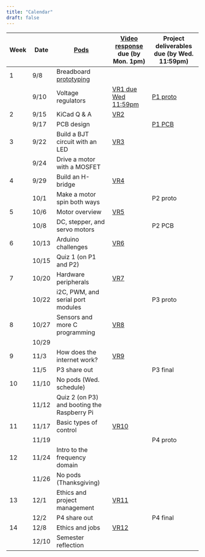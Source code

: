 ```yaml
---
title: "Calendar"
draft: false
---
```




|     Week    |     Date    |     [Pods](http://andnowforelectronics.com/logistics/syllabus/#synchronous-elements)    |     [Video response](http://andnowforelectronics.com/logistics/syllabus/#video-responses-20) due (by Mon. 1pm)    |     Project deliverables due (by Wed. 11:59pm)    |
|-|-|-|-|-|
|     1    |     9/8    |     Breadboard [prototyping](http://andnowforelectronics.com/notes/prototyping/)    |          |          |
|          |     9/10    |     Voltage regulators    |     [VR1 due Wed 11:59pm](http://flipgrid.com/me30)    |     [P1   proto](http://andnowforelectronics.com/logistics/projects/#project-1-build-a-breadboard-power-supply)    |
|     2    |     9/15    |     KiCad Q & A    |     [VR2](http://flipgrid.com/me30)    |          |
|          |     9/17    |     PCB design    |          |     [P1   PCB](http://andnowforelectronics.com/logistics/projects/#project-1-build-a-breadboard-power-supply)    |
|     3    |     9/22    |     Build a BJT circuit with an LED    |     [VR3](http://flipgrid.com/me30)    |          |
|          |     9/24    |     Drive a motor with a MOSFET    |          |          |
|     4    |     9/29    |     Build an H-bridge    |     [VR4](http://flipgrid.com/me30)    |          |
|          |     10/1    |     Make a motor spin both ways    |          |     P2 proto     |
|     5    |     10/6    |     Motor overview    |     [VR5](http://flipgrid.com/me30)    |          |
|          |     10/8    |     DC, stepper, and servo motors    |          |     P2 PCB    |
|     6    |     10/13    |     Arduino challenges    |     [VR6](http://flipgrid.com/me30)    |          |
|          |     10/15    |     Quiz 1 (on P1 and P2)    |          |          |
|     7    |     10/20    |     Hardware peripherals    |     [VR7](http://flipgrid.com/me30)    |          |
|          |     10/22    |     i2C, PWM, and serial port modules    |          |     P3 proto    |
|     8    |     10/27    |     Sensors and more C programming    |     [VR8](http://flipgrid.com/me30)    |          |
|          |     10/29    |          |          |          |
|     9    |     11/3    |     How does the internet work?    |     [VR9](http://flipgrid.com/me30)    |          |
|          |     11/5    |     P3 share out    |          |     P3 final    |
|     10    |     11/10    |     No pods (Wed. schedule)    |          |          |
|          |     11/12    |     Quiz 2 (on P3) and booting the Raspberry Pi    |          |          |
|     11    |     11/17    |     Basic types of control    |     [VR10](http://flipgrid.com/me30)    |          |
|          |     11/19    |          |          |     P4 proto    |
|     12    |     11/24    |     Intro to the frequency domain    |          |          |
|          |     11/26    |     No pods (Thanksgiving)    |          |          |
|     13    |     12/1    |     Ethics and project management    |     [VR11](http://flipgrid.com/me30)    |          |
|          |     12/2    |     P4 share out    |          |     P4 final    |
|     14    |     12/8    |     Ethics and jobs    |     [VR12](http://flipgrid.com/me30)    |          |
|          |     12/10    |     Semester reflection    |          |          |
